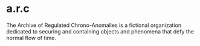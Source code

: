 # a.r.c
The Archive of Regulated Chrono-Anomalies is a fictional organization dedicated to securing and containing objects and phenomena that defy the normal flow of time.
